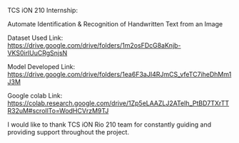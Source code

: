 TCS iON 210 Internship:

Automate Identification & Recognition of Handwritten Text from an Image

Dataset Used Link: https://drive.google.com/drive/folders/1m2osFDcG8aKnjb-VKS0irlUuCRgSnjsN

Model Developed Link: https://drive.google.com/drive/folders/1ea6F3aJI4RJmCS_vfeTC7iheDhMm1J3M

Google colab Link: https://colab.research.google.com/drive/1Zp5eLAAZLJ2ATeIh_PtBD7TXrTTR32uM#scrollTo=WodHCVrzM9TJ

I would like to thank TCS iON Rio 210 team for constantly guiding and providing support throughout the project.
